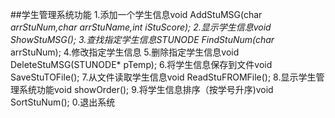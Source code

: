 
##学生管理系统功能
1.添加一个学生信息void AddStuMSG(char *arrStuNum,char *arrStuName,int iStuScore);
2.显示学生信息void ShowStuMSG();
3.查找指定学生信息STUNODE* FindStuNum(char* arrStuNum);
4.修改指定学生信息
5.删除指定学生信息void DeleteStuMSG(STUNODE* pTemp);
6.将学生信息保存到文件void SaveStuTOFile();
7.从文件读取学生信息void ReadStuFROMFile();
8.显示学生管理系统功能void showOrder();
9.将学生信息排序（按学号升序)void SortStuNum();
0.退出系统
